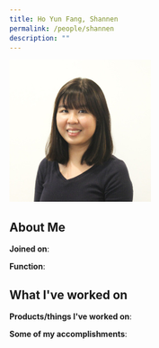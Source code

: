 ```yaml
---
title: Ho Yun Fang, Shannen
permalink: /people/shannen
description: ""
---
```


<img src="/images/headshots/shannen.jpg" title="Ho Yun Fang, Shannen" alt="Ho Yun Fang, Shannen" style="width:50%;margin-left:0">

## About Me

**Joined on**: 

**Function**: 

## What I've worked on

**Products/things I've worked on**:


**Some of my accomplishments**:

